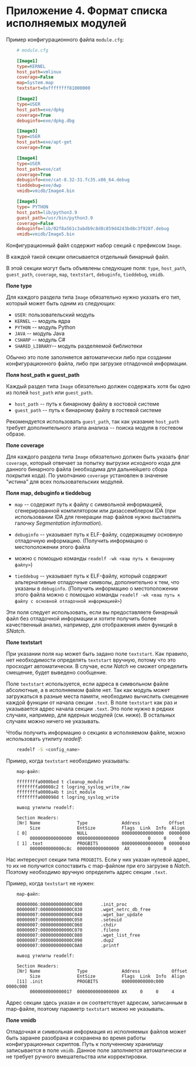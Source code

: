 <div style="page-break-before:always;">
</div>

# <a name="app_module_config"></a>Приложение 4. Формат списка исполняемых модулей

Пример конфигурационного файла `module.cfg`:

```ini
    # module.cfg

    [Image1]
    type=KERNEL
    host_path=vmlinux
    coverage=False
    map=System.map
    textstart=0xffffffff81000000

    [Image2]
    type=USER
    host_path=exe/dpkg
    coverage=True
    debuginfo=exe/dpkg.dbg

    [Image3]
    type=USER
    host_path=exe/apt-get
    coverage=True

    [Image4]
    type=USER
    host_path=exe/cat
    coverage=True
    debuginfo=exe/cat-8.32-31.fc35.x86_64.debug
    tieddebug=exe/dwp
    vmidb=vmidb/Image4.bin

    [Image5]
    type= PYTHON
    host_path=lib/python3.9
    guest_path=/usr/bin/python3.9
    coverage=False
    debuginfo=lib/02f8a561c3abdb9c8d8c859d4243bd8c3f928f.debug
    vmidb=vmidb/Image5.bin
```

Конфигурационный файл содержит набор секций с префиксом `Image`.

В каждой такой секции описывается отдельный бинарный файл.


В этой секции могут быть объявлены следующие поля: `type`, `host_path`, `guest_path`, `coverage`, `map`, `textstart`, `debuginfo`, `tieddebug`, `vmidb`.

**Поле type**

Для каждого раздела типа `Image` обязательно нужно указать его тип, который может быть одним из следующих:

- `USER`: пользовательский модуль
- `KERNEL` -- модуль ядра
- `PYTHON` -- модуль Python
- `JAVA` -- модуль Java
- `CSHARP` -- модуль C#
- `SHARED_LIBRARY`-- модуль разделяемой библиотеки

Обычно это поле заполняется автоматически либо при создании конфигурационного файла, либо при загрузке отладочной информации.


**Поля host_path и guest_path**

Каждый раздел типа `Image` обязательно должен содержать хотя бы одно из полей `host_path` или `guest_path`.

- `host_path` -- путь к бинарному файлу в хостовой системе
- `guest_path` -- путь к бинарному файлу в гостевой системе

Рекомендуется использовать `guest_path`, так как указание `host_path` требует дополнительного этапа анализа -- поиска модуля в гостевом образе.


**Поле coverage**

Для каждого раздела типа `Image` обязательно должен быть указать флаг `coverage`, который отвечает за попытку выгрузки исходного кода
для данного бинарного файла (необходима для дальнейшего сбора покрытия кода). По умолчанию `coverage` установлен в значение "истина"
для всех пользовательских модулей.


**Поля map, debuginfo и tieddebug**

- `map` -- содержит путь к файлу с символьной информацией, сгенерированной
компилятором или дизассемблером IDA (при использовании IDA для генерации map файлов нужно выставлять галочку *Segmentation information*).

- `debuginfo` -- указывает путь к ELF-файлу, содержащему основную отладочную информацию. (Получить информацию о местоположении этого файла
- можно с помощью команды `readelf -wk <ваш путь к бинарному файлу>`)

- `tieddebug` -- указывает путь к ELF-файлу, который содержит альтернативные отладочные символы, дополнительно к тем, что указаны в `debuginfo`.
  (Получить информацию о местоположении этого файла можно с помощью команды `readelf -wk <ваш путь к файлу с основной отладочной информацией>`)

Эти поля следует использовать, если вы предоставляете бинарный файл без отладочной информации и хотите получить более качественный анализ,
например, для отображения имен функций в *SNatch*.


**Поле textstart**

При указании поля `map` может быть задано поле `textstart`.
Как правило, нет необходимости определять `textstart` вручную, потому что это просходит автоматически.
В случае, если *Natch* не сможет определить смещение, будет выведено сообщение.

Поле `textstart` используется, если адреса в символьном файле абсолютные, а в исполняемом файле нет.
Так как модуль может загружаться в разные места памяти, необходимо вычислить смещение каждой функции от начала секции `.text`.
В поле `textstart` как раз и указывается адрес начала секции `.text`.
Это поле нужно в редких случаях, например, для ядерных модулей (см. ниже). В остальных случаях можно ничего не указывать.

Чтобы получить информацию о секциях в исполняемом файле, можно использовать утилиту *readelf*:

```bash
    readelf -S <config_name>
```

Пример, когда `textstart` необходимо указывать:

```text
    map-файл:

    ffffffffa0000bed t cleanup_module
    ffffffffa00008c2 t logring_syslog_write_raw
    ffffffffa0000a4b t init_module
    ffffffffa000098d t logring_syslog_write

    вывод утилиты readelf:

    Section Headers:
    [Nr] Name              Type             Address           Offset
         Size              EntSize          Flags  Link  Info  Align
    [ 0]                   NULL             0000000000000000  00000000
         0000000000000000  0000000000000000           0     0     0
    [ 1] .text             PROGBITS         0000000000000000  00000040
         0000000000000c8c  0000000000000000  AX       0     0     4
```

Нас интересуют секции типа `PROGBITS`. Если у них указан нулевой адрес, то их не получится
сопоставить с map-файлом при его загрузке в *Natch*.
Поэтому необходимо вручную определить адрес секции `.text`.

Пример, когда `textstart` не нужен:

```text
    map-файл:

    00000006:000000000000C000       .init_proc
    00000007:000000000000C030       .wget_netrc_db_free
    00000007:000000000000C040       .wget_bar_update
    00000007:000000000000C050       .seteuid
    00000007:000000000000C060       .chdir
    00000007:000000000000C070       .fileno
    00000007:000000000000C080       .wget_list_free
    00000007:000000000000C090       .dup2
    00000007:000000000000C0A0       .printf

    вывод утилиты readelf:

    Section Headers:
    [Nr] Name              Type             Address            Offset
         Size              EntSize          Flags  Link  Info  Align
    [11] .init             PROGBITS         000000000000c000   0000c000
         0000000000000017  0000000000000000 AX     0     0     4
```

Адрес секции здесь указан и он соответствует адресам, записанным в map-файле,
поэтому параметр `textstart` можно не указывать.


**Поле vmidb**

Отладочная и символьная информация из исполняемых файлов может быть заранее разобрана и сохранена
во время работы конфигурационных скриптов. Путь к полученному хранилищу записывается в поле `vmidb`.
Данное поле заполняется автоматически и не требует ручного вмешательства или корректировки.

